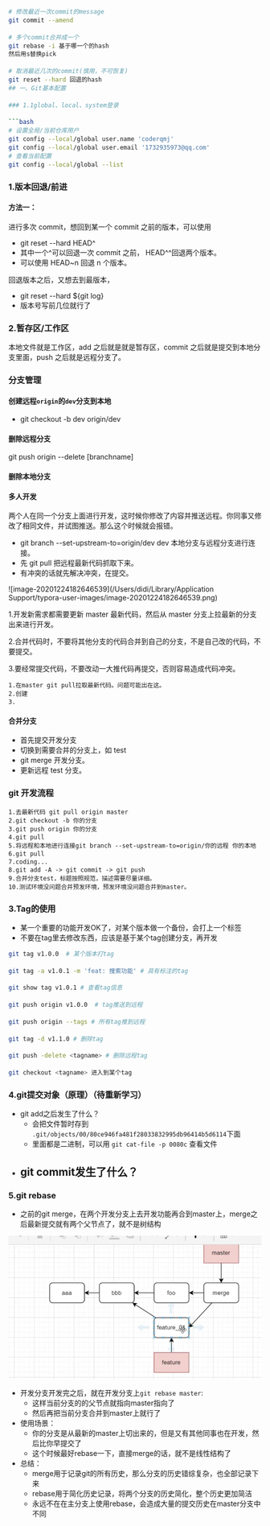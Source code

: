 ````bash
# 修改最近一次commit的message
git commit --amend

# 多个commit合并成一个
git rebase -i 基于哪一个的hash
然后用s替换pick

# 取消最近几次的commit(慎用，不可恢复)
git reset --hard 回退的hash
## 一、Git基本配置

### 1.1global、local、system登录

```bash
# 设置全局/当前仓库用户
git config --local/global user.name 'coderqmj'
git config --local/global user.email '1732935973@qq.com'
# 查看当前配置
git config --local/global --list
````

### 1.版本回退/前进

#### 方法一：

进行多次 commit，想回到某一个 commit 之前的版本，可以使用

- git reset --hard HEAD^
- 其中一个^可以回退一次 commit 之前， HEAD^^回退两个版本。
- 可以使用 HEAD~n 回退 n 个版本。

回退版本之后，又想去到最版本，

- git reset --hard \${git log}
- 版本号写前几位就行了

### 2.暂存区/工作区

本地文件就是工作区，add 之后就是就是暂存区，commit 之后就是提交到本地分支里面，push 之后就是远程分支了。

### 分支管理

#### 创建远程`origin`的`dev`分支到本地

- git checkout -b dev origin/dev

#### 删除远程分支

git push origin --delete [branchname]

#### 删除本地分支

#### 多人开发

两个人在同一个分支上面进行开发，这时候你修改了内容并推送远程。你同事又修改了相同文件，并试图推送。那么这个时候就会报错。

- git branch --set-upstream-to=origin/dev dev 本地分支与远程分支进行连接。
- 先 git pull 把远程最新代码抓取下来。
- 有冲突的话就先解决冲突，在提交。

![image-20201224182646539](/Users/didi/Library/Application Support/typora-user-images/image-20201224182646539.png)

1.开发新需求都需要更新 master 最新代码，然后从 master 分支上拉最新的分支出来进行开发。

2.合并代码时，不要将其他分支的代码合并到自己的分支，不是自己改的代码，不要提交。

3.要经常提交代码，不要改动一大推代码再提交，否则容易造成代码冲突。

```
1.在master git pull拉取最新代码。问题可能出在这。
2.创建
3.
```

#### 合并分支

- 首先提交开发分支
- 切换到需要合并的分支上，如 test
- git merge 开发分支。
- 更新远程 test 分支。

### git 开发流程

```
1.去最新代码 git pull origin master
2.git checkout -b 你的分支
3.git push origin 你的分支
4.git pull
5.将远程和本地进行连接git branch --set-upstream-to=origin/你的远程 你的本地
6.git pull
7.coding...
8.git add -A -> git commit -> git push
9.合并分支test，标题按照规范，描述需要尽量详细。
10.测试环境没问题合并预发环境，预发环境没问题合并到master。
```

### 3.Tag的使用

- 某一个重要的功能开发OK了，对某个版本做一个备份，会打上一个标签
- 不要在tag里去修改东西，应该是基于某个tag创建分支，再开发

```bash
git tag v1.0.0  # 某个版本打tag

git tag -a v1.0.1 -m 'feat: 搜索功能' # 具有标注的tag

git show tag v1.0.1 # 查看tag信息

git push origin v1.0.0  # tag推送到远程

git push origin --tags # 所有tag推到远程

git tag -d v1.1.0 # 删除tag

git push -delete <tagname> # 删除远程tag

git checkout <tagname> 进入到某个tag
```

### 4.git提交对象（原理）（待重新学习）

- git add之后发生了什么？
  - 会把文件暂时存到 `.git/objects/00/80ce946fa481f28033832995db96414b5d6114`下面
  - 里面都是二进制，可以用 `git cat-file -p 0080c` 查看文件
- git commit发生了什么？
  - 

### 5.git rebase

- 之前的git merge，在两个开发分支上去开发功能再合到master上，merge之后最新提交就有两个父节点了，就不是树结构

![](./images/git_merge_noline.png)

 

- 开发分支开发完之后，就在开发分支上`git rebase master`:
  - 这样当前分支的的父节点就指向master指向了
  - 然后再把当前分支合并到master上就行了
- 使用场景：
  - 你的分支是从最新的master上切出来的，但是又有其他同事也在开发，然后比你早提交了
  - 这个时候最好rebase一下，直接merge的话，就不是线性结构了
- 总结：
  - merge用于记录git的所有历史，那么分支的历史错综复杂，也全部记录下来
  - rebase用于简化历史记录，将两个分支的历史简化，整个历史更加简洁
  - 永远不在在主分支上使用rebase，会造成大量的提交历史在master分支中不同
